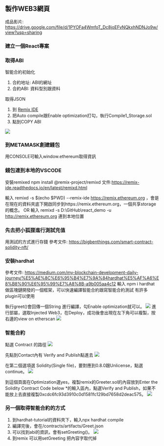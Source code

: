 ## 製作WEB3網頁
成品影片: https://drive.google.com/file/d/1PYOFa4WmfoT_Dc8joEFvNQkxhNDNJo9w/view?usp=sharing

### 建立一個React專案

### 取得ABI
智能合約初始化
1. 合約地址: ABI的網址
2. 合約ABI: 資料型別跟資料

取得JSON
1. 到 [Remix IDE](http://remix.ethereum.org/#optimize=true&runs=200&evmVersion=null&version=soljson-v0.8.7+commit.e28d00a7.js)
2. 把Auto compile跟Enable optimization打勾，執行Compile1_Storage.sol
3. 點到COPY ABI

![](https://i.imgur.com/D2Lo24K.png)


### 到METAMASK創建錢包
用CONSOLE可輸入window.ethereum取得資訊

### 錢包連到本地的VSCODE
安裝remixed
npm install @remix-project/remixd
文件:https://remix-ide.readthedocs.io/en/latest/remixd.html

輸入 remixd -s $(echo $PWD) --remix-ide https://remix.ethereum.org ，會是在現在的資料夾底下開啟同步到https://remix.ethereum.org，一個共享storage的概念。
OR
輸入 remixd -s D:\GitHub\react_demo -u http://remix.ethereum.org 連到本地位置

### 先去把小狐狸進行測試充值
用測試的方式進行存錢
參考文件: https://bigbenthings.com/smart-contract-solidity-nft/


### 安裝hardhat
參考文件: https://medium.com/my-blockchain-development-daily-journey/%E5%AE%8C%E6%95%B4%E7%9A%84hardhat%E5%AF%A6%E8%B8%90%E6%95%99%E7%A8%8B-a9b005aa4c12
輸入 npm i hardhat
做區塊鏈開發的一個框架，可以快速編譯智能合約跟寫智能合約測試
有許多plugin可以使用

執行greet()會回傳一個String
進行編譯，勾Enable optimization就可以。
![](https://i.imgur.com/4CEa9k2.png)
進行部屬，選取Injected Web3，在Deploy，成功後會出現在左下角可以複製，按右邊的view on etherscan
![](https://i.imgur.com/YYBuT09.png)


### 智能合約
點選 Contract 的路徑
![](https://i.imgur.com/NuN0YGt.png)

先點到Contact內有 Verify and Publish點進去
![](https://i.imgur.com/mE5v0w9.png)

在第二個選項選 Solidity(Single file)，要對應到0.8.0跟Unlicense，點選continue。
![](https://i.imgur.com/syqEQLn.png)

到這個頁面在Optimization選yes，複製remix的Greeter.sol的內容放到Enter the Solidity Contract Code below *的輸入區內，點選Verify and Publish，如果不能放上去直接複製0xcdc6fc93d3910c0d1581fc129bd7658d2deac575。
![](https://i.imgur.com/RR975Po.png)

### 另一個取得智能合約的方式
1. 到hardhat-tutorial的資料夾下，輸入npx hardhat compile
2. 編譯完後，會在/contracts/artifacts/Greet.json
3. 可以找到abi的資訊，會有setGreeting()。
![](https://i.imgur.com/LuqD6MA.png)
4. 到remix
可以用setGreeting 把內容字取代掉